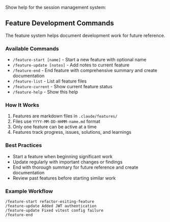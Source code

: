 Show help for the session management system:

## Feature Development Commands

The feature system helps document development work for future reference.

### Available Commands

- `/feature-start [name]` - Start a new feature with optional name
- `/feature-update [notes]` - Add notes to current feature
- `/feature-end` - End feature with comprehensive summary and create documentation
- `/feature-list` - List all feature files
- `/feature-current` - Show current feature status
- `/feature-help` - Show this help

### How It Works

1. Features are markdown files in `.claude/features/`
2. Files use `YYYY-MM-DD-HHMM-name.md` format
3. Only one feature can be active at a time
4. Features track progress, issues, solutions, and learnings

### Best Practices

- Start a feature when beginning significant work
- Update regularly with important changes or findings
- End with thorough summary for future reference and create documentation
- Review past features before starting similar work

### Example Workflow

```
/feature-start refactor-esiting-feature
/feature-update Added JWT authentication
/feature-update Fixed vitest config failure
/feature-end
```
